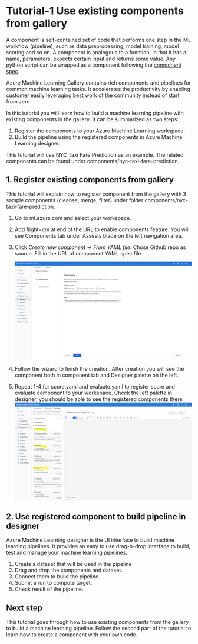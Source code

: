 # Tutorial-1 Use existing components from gallery

A component is self-contained set of code that performs one step in the ML workflow (pipeline), such as data preprocessing, model training, model scoring and so on. A component is analogous to a function, in that it has a name, parameters, expects certain input and returns some value. Any python script can be wrapped as a component following the [component spec](component-spec-definition.md).

Azure Machine Learning Gallery contains rich components and pipelines for common machine learning tasks. It accelerates the productivity by enabling customer easily leveraging best work of the community instead of start from zero. 

In this tutorial you will learn how to build a machine learning pipeline with existing components in the gallery. It can be summarized as two steps:
 1. Register the components to your Azure Machine Learning workspace.
 2. Build the pipeline using the registered components in Azure Machine Learning designer.

This tutorial will use NYC Taxi Fare Prediction as an example. The related components can be found under components/nyc-taxi-fare-prediction.


## 1. Register existing components from gallery

This tutorial will explain how to register component from the gallery with 3 sample components (cleanse, merge, filter) under folder components/nyc-taxi-fare-prediction.

1. Go to ml.azure.com and select your workspace.
1. Add flight=cm at end of the URL to enable components feature. You will see Components tab under Assests blade on the left navigation area. 
1. Click *Create new component -> From YAML file*. Chose Github repo as source. Fill in the URL of component YAML spec file. 

    ![create-component](./create-component.PNG)
    

1. Follow the wizard to finish the creation. After creation you will see the component both in component tab and Designer palette on the left. 
1. Repeat 1-4 for score.yaml and evaluate.yaml to register score and evaluate component to your workspace. Check the left palette in designer, you should be able to see the registered components there.
![registered-component](./module-tree.PNG)


## 2. Use registered component to build pipeline in designer

Azure Machine Learning designer is the UI interface to build machine learning pipelines. It provides an easy to use drag-n-drop interface to build, test and manage your machine learning pipelines. 

1. Create a dataset that will be used in the pipeline
1. Drag and drop the components and dataset.
1. Connect them to build the pipeline. 
1. Submit a run to compute target.
1. Check result of the pipeline.



## Next step
This tutorial goes through how to use existing components from the gallery to build a machine learning pipeline. Follow the second part of the tutorial to learn how to create a component with your own code. 
